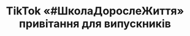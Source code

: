 ﻿---
title: TikTok «#ШколаДорослеЖиття» привітання для випускників
---

<youtube id="uavKDFBKeo0" />
